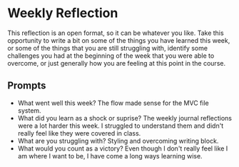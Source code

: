 # Weekly Reflection

This reflection is an open format, so it can be whatever you like. Take this opportunity to write a bit on some of the things you have learned this week, or some of the things that you are still struggling with, identify some challenges you had at the beginning of the week that you were able to overcome, or just generally how you are feeling at this point in the course.

## Prompts

-   What went well this week?
    The flow made sense for the MVC file system.
-   What did you learn as a shock or suprise?
    The weekly journal reflections were a lot harder this week. I struggled to understand them and didn't really feel like they were covered in class.
-   What are you struggling with?
    Styling and overcoming writing block.
-   What would you count as a victory?
    Even though I don't really feel like I am where I want to be, I have come a long ways learning wise.
